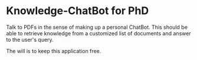 # Knowledge-ChatBot for PhD
Talk to PDFs in the sense of making up a personal ChatBot. This should be able to retrieve knowledge from a customized list of documents and answer to the user's query.

The will is to keep this application free. 
